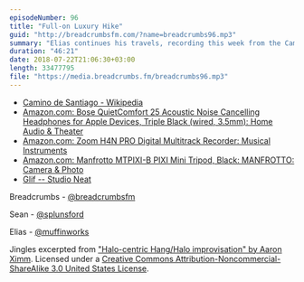 ```yaml
---
episodeNumber: 96
title: "Full-on Luxury Hike"
guid: "http://breadcrumbsfm.com/?name=breadcrumbs96.mp3"
summary: "Elias continues his travels, recording this week from the Camino de Santiago."
duration: "46:21"
date: 2018-07-22T21:06:30+03:00
length: 33477795
file: "https://media.breadcrumbs.fm/breadcrumbs96.mp3"
---
```


- [Camino de Santiago - Wikipedia](https://en.wikipedia.org/wiki/Camino_de_Santiago)
- [Amazon.com: Bose QuietComfort 25 Acoustic Noise Cancelling Headphones for Apple Devices, Triple Black (wired, 3.5mm): Home Audio & Theater](http://www.amazon.com/dp/B0117RFP0Y/?tag=breadcrumbsfm-20)
- [Amazon.com: Zoom H4N PRO Digital Multitrack Recorder: Musical Instruments](http://www.amazon.com/dp/B01DPOXS8I/?tag=breadcrumbsfm-20)
- [Amazon.com: Manfrotto MTPIXI-B PIXI Mini Tripod, Black: MANFROTTO: Camera & Photo](http://www.amazon.com/dp/B00D76RNLS/?tag=breadcrumbsfm-20)
- [Glif -- Studio Neat](https://www.studioneat.com/products/glif)

Breadcrumbs - [@breadcrumbsfm](https://twitter.com/breadcrumbsfm)

Sean - [@splunsford](https://twitter.com/splunsford)

Elias - [@muffinworks](https://twitter.com/muffinworks)

Jingles excerpted from ["Halo-centric Hang/Halo improvisation" by Aaron Ximm](http://freemusicarchive.org/music/aaron_ximm/handpans_and_the_hang/). Licensed under a [Creative Commons Attribution-Noncommercial-ShareAlike 3.0 United States License](http://creativecommons.org/licenses/by-nc-sa/3.0/us/).